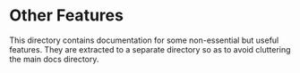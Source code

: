 # Other Features

This directory contains documentation for some non-essential but useful features.
They are extracted to a separate directory so as to avoid cluttering the main docs directory.
